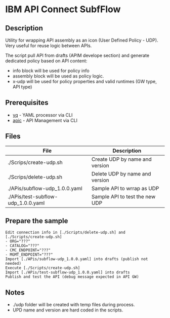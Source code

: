 # IBM API Connect SubfFlow

## Description
Utility for wrapping API assembly as an icon (User Defined Policy - UDP).
Very useful for reuse logic between APIs.

The script pull API from drafts (APIM develope section) and generate dedicated policy based on API content:
- info block will be used for policy info
- assembly block will be used as policy logic.
- x-udp will be used for policy properties and valid runtimes (GW type, API type)

## Prerequisites
- [yq](https://github.com/mikefarah/yq) - YAML processor via CLI
- [apic](https://www.ibm.com/docs/en/api-connect/10.0.1.x?topic=configuration-installing-toolkit) - API Management via CLI

## Files
| File | Description |
| ------ | ------ |
| ./Scrips/create-udp.sh | Create UDP by name and version |
| ./Scrips/delete-udp.sh | Delete UDP by name and version |
| ./APis/subflow-udp_1.0.0.yaml | Sample API to wrrap as UDP |
| ./APis/test-subflow-udp_1.0.0.yaml | Sample API to test the new UDP |

## Prepare the sample
```
Edit connection info in [./Scripts/delete-udp.sh] and [./Scripts/create-udp.sh]
- ORG="???"
- CATALOG="???"
- CMC_ENDPOINT="???"
- MGMT_ENDPOINT="???"
Import [./APis/subflow-udp_1.0.0.yaml] into drafts (publish not needed)
Execute [./Scripts/create-udp.sh]
Import [./APis/test-subflow-udp_1.0.0.yaml] into drafts
Publish and test the API (debug message expected in API GW)
```
## Notes
- ./udp folder will be created with temp files during process.
- UPD name and version are hard coded in the scripts.
